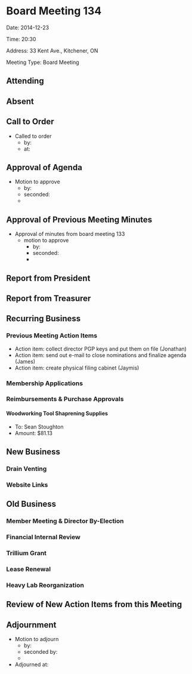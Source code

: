 # Board Meeting 134

Date: 2014-12-23

Time: 20:30

Address: 33 Kent Ave., Kitchener, ON

Meeting Type: Board Meeting

## Attending

## Absent

## Call to Order
* Called to order
    * by: 
    * at: 

## Approval of Agenda
* Motion to approve
    * by: 
    * seconded: 
    * 

## Approval of Previous Meeting Minutes
* Approval of minutes from board meeting 133
    * motion to approve
        * by: 
        * seconded: 
        * 

## Report from President

## Report from Treasurer

## Recurring Business

### Previous Meeting Action Items
* Action item: collect director PGP keys and put them on file (Jonathan)
* Action item: send out e-mail to close nominations and finalize agenda (James)
* Action item: create physical filing cabinet (Jaymis)

### Membership Applications

### Reimbursements & Purchase Approvals

#### Woodworking Tool Shaprening Supplies
* To: Sean Stoughton
* Amount: $81.13

## New Business

### Drain Venting

### Website Links

## Old Business

### Member Meeting & Director By-Election

### Financial Internal Review

### Trillium Grant

### Lease Renewal

### Heavy Lab Reorganization

## Review of New Action Items from this Meeting

## Adjournment
* Motion to adjourn
    * by: 
    * seconded by: 
    * 
* Adjourned at: 
